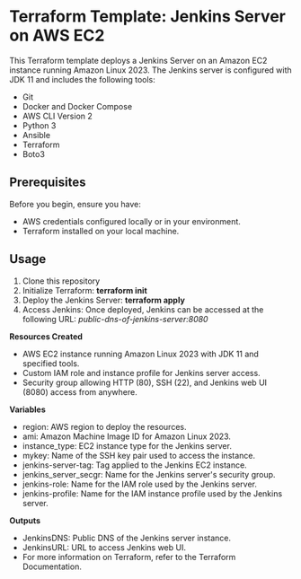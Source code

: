# Terraform Template: Jenkins Server on AWS EC2

This Terraform template deploys a Jenkins Server on an Amazon EC2 instance running Amazon Linux 2023. The Jenkins server is configured with JDK 11 and includes the following tools:

- Git
- Docker and Docker Compose
- AWS CLI Version 2
- Python 3
- Ansible
- Terraform
- Boto3

## Prerequisites
Before you begin, ensure you have:

- AWS credentials configured locally or in your environment.
- Terraform installed on your local machine.

## Usage

1. Clone this repository
2. Initialize Terraform: **terraform init**
3. Deploy the Jenkins Server: **terraform apply**
4. Access Jenkins: Once deployed, Jenkins can be accessed at the following URL: _public-dns-of-jenkins-server:8080_


**Resources Created**

- AWS EC2 instance running Amazon Linux 2023 with JDK 11 and specified tools.
- Custom IAM role and instance profile for Jenkins server access.
- Security group allowing HTTP (80), SSH (22), and Jenkins web UI (8080) access from anywhere.

**Variables**
- region: AWS region to deploy the resources.
- ami: Amazon Machine Image ID for Amazon Linux 2023.
- instance_type: EC2 instance type for the Jenkins server.
- mykey: Name of the SSH key pair used to access the instance.
- jenkins-server-tag: Tag applied to the Jenkins EC2 instance.
- jenkins_server_secgr: Name for the Jenkins server's security group.
- jenkins-role: Name for the IAM role used by the Jenkins server.
- jenkins-profile: Name for the IAM instance profile used by the Jenkins server.

**Outputs**
- JenkinsDNS: Public DNS of the Jenkins server instance.
- JenkinsURL: URL to access Jenkins web UI.
- For more information on Terraform, refer to the Terraform Documentation.
